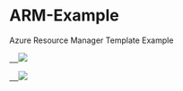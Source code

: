 # ARM-Example
Azure Resource Manager Template Example


<a href="https://portal.azure.com/#create/Microsoft.Template/uri/https%3A%2F%2Fraw.githubusercontent.com%2Fbobalob%2FARM-Example%2Fmaster%2FMasterTemplate.json" target="_blank">

    
<img src="http://azuredeploy.net/deploybutton.png"/>


</a>


<a href="http://armviz.io/#/?load=https%3A%2F%2Fraw.githubusercontent.com%2Fbobalob%2FARM-Example%2Fmaster%2FMasterTemplate.json" target="_blank">

    
<img src="http://armviz.io/visualizebutton.png"/>


</a>
